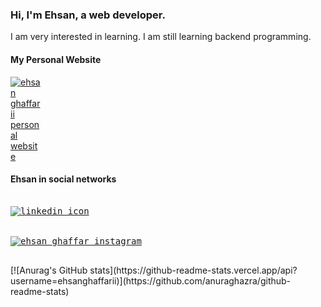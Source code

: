 ### Hi, I'm Ehsan, a web developer.

I am very interested in learning. I am still learning backend programming.


#### My Personal Website

<a href="https://ehsanghaffarii.ir">
  <img style="max-width:50px !important;" src="https://ehsanghaffarii.ir/img/favicon.ico" alt="ehsan ghaffarii personal website" />
</a>

#### Ehsan in social networks
<div class="col">
<pre>
<a href="https://www.linkedin.com/in/ehsanghaffarii/">
<img src="https://static-exp3.licdn.com/scds/common/u/images/logos/linkedin/logo_linkedin_93x21_v2.png" alt="linkedin icon" />
</a>
<a href="https://www.instagram.com/ehsanghaffarii/">
<img  src="https://www.instagram.com/static/images/web/mobile_nav_type_logo.png/735145cfe0a4.png" alt="ehsan ghaffar instagram" />
</a>
</pre>
<div>
[![Anurag's GitHub stats](https://github-readme-stats.vercel.app/api?username=ehsanghaffarii)](https://github.com/anuraghazra/github-readme-stats)
</div>
</div>